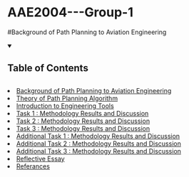 # AAE2004---Group-1
#Background of Path Planning to Aviation Engineering

<!-- Table of Contents-->
<details open="open">
  <summary><h2 style="display: inline_block">Table of Contents<h2></summary>
        <li><a href="#Background-of-Path-Planning-to-Aviation-Engineering">Background of Path Planning to Aviation Engineering</a></li>
        <li><a href="#Theory-of-Path-Planning-Algorithm">Theory of Path Planning Algorithm</a></li>
        <li><a href="#Introduction-of-the-Engineering-Tools">Introduction to Engineering Tools</a></li>
        <li><a href="#Task-1-:-Methodology-Results-and-Discussion">Task 1 : Methodology Results and Discussion</a></li>
        <li><a href="#Task-2-:-Methodology-Results-and-Discussion">Task 2 : Methodology Results and Discussion</a></li>
        <li><a href="#Task-3-:-Methodology-Results-and-Discussion">Task 3 : Methodology Results and Discussion</a></li>
        <li><a href="#Additional-Task-1-:-Methodology-Results-and-Discussion">Additional Task 1 : Methodology Results and Discussion</a></li>
        <li><a href="#Additional-Task-2-:-Methodology-Results-and-Discussion">Additional Task 2 : Methodology Results and Discussion</a></li>
        <li><a href="#Additional-Task-3-:-Methodology-Results-and-Discussion">Additional Task 3 : Methodology Results and Discussion</a></li>
        <li><a href="#Reflective-Essay">Reflective Essay</a></li>
        <li><a href="#Referances">Referances</a></li>
        
